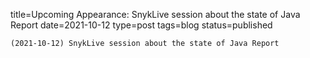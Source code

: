 
title=Upcoming Appearance: SnykLive session about the state of Java Report 
date=2021-10-12
type=post
tags=blog
status=published
~~~~~~
(2021-10-12) SnykLive session about the state of Java Report  
            